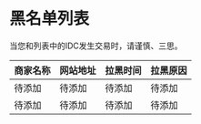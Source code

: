 # 黑名单列表
当您和列表中的IDC发生交易时，请谨慎、三思。

| 商家名称 | 网站地址 | 拉黑时间 | 拉黑原因 |
| ------------- | ------------- | ------------- | ------------- |
| 待添加 | 待添加 | 待添加 | 待添加 |
| 待添加 | 待添加 | 待添加 | 待添加 |